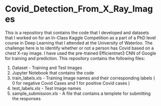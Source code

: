 # Covid_Detection_From_X_Ray_Images

This is a repository that contains the code that I developed and datasets that I worked on for an In-Class Kaggle Competition as a part of a PhD level course in Deep Learning 
that I attended at the University of Waterloo. The challenge here is to identify whether or not a person has Covid based on a chest X-ray image. I have used the pre-trained
Efficientnet3 CNN of Google for training and prediction. This repository contains the following files: 

1. Dataset - Training and Test Images 
2. Jupyter Notebook that contains the code
3. train_labels.xls - Training Image names and their corresponding labels ( 0 for negative Covid Cases and 1 for positive Covid cases )
4. test_labels.xls -  Test Image names
5. sample_submission.xls - A file that contains a templete for submitting the responses
